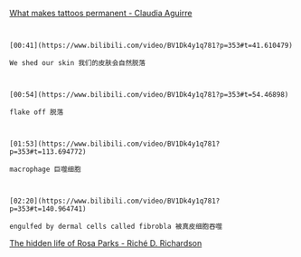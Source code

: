 [What makes tattoos permanent - Claudia Aguirre](https://www.bilibili.com/video/BV1Dk4y1q781?p=353)

```ad-note


[00:41](https://www.bilibili.com/video/BV1Dk4y1q781?p=353#t=41.610479)

We shed our skin 我们的皮肤会自然脱落

```

```ad-note


[00:54](https://www.bilibili.com/video/BV1Dk4y1q781?p=353#t=54.46898)

flake off 脱落

```


```ad-note


[01:53](https://www.bilibili.com/video/BV1Dk4y1q781?p=353#t=113.694772)

macrophage 巨噬细胞

```

```ad-note


[02:20](https://www.bilibili.com/video/BV1Dk4y1q781?p=353#t=140.964741)

engulfed by dermal cells called fibrobla 被真皮细胞吞噬

```

[The hidden life of Rosa Parks - Riché D. Richardson](https://www.bilibili.com/video/BV1Dk4y1q781?p=354)